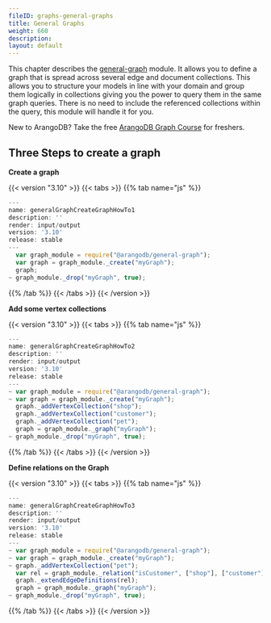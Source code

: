 ```yaml
---
fileID: graphs-general-graphs
title: General Graphs
weight: 660
description: 
layout: default
---
```

This chapter describes the [general-graph](../) module.
It allows you to define a graph that is spread across several edge and document collections.
This allows you to structure your models in line with your domain and group them logically in collections giving you the power to query them in the same graph queries.
There is no need to include the referenced collections within the query, this module will handle it for you.

New to ArangoDB? Take the free
[ArangoDB Graph Course](https://www.arangodb.com/arangodb-graph-course)
for freshers.

## Three Steps to create a graph

**Create a graph**

    
 {{< version "3.10" >}}
{{< tabs >}}
{{% tab name="js" %}}
```js
---
name: generalGraphCreateGraphHowTo1
description: ''
render: input/output
version: '3.10'
release: stable
---
  var graph_module = require("@arangodb/general-graph");
  var graph = graph_module._create("myGraph");
  graph;
~ graph_module._drop("myGraph", true);
```
{{% /tab %}}
{{< /tabs >}}
{{< /version >}}
 
    
    

**Add some vertex collections**

    
 {{< version "3.10" >}}
{{< tabs >}}
{{% tab name="js" %}}
```js
---
name: generalGraphCreateGraphHowTo2
description: ''
render: input/output
version: '3.10'
release: stable
---
~ var graph_module = require("@arangodb/general-graph");
~ var graph = graph_module._create("myGraph");
  graph._addVertexCollection("shop");
  graph._addVertexCollection("customer");
  graph._addVertexCollection("pet");
  graph = graph_module._graph("myGraph");
~ graph_module._drop("myGraph", true);
```
{{% /tab %}}
{{< /tabs >}}
{{< /version >}}
 
    
    

**Define relations on the Graph**

    
 {{< version "3.10" >}}
{{< tabs >}}
{{% tab name="js" %}}
```js
---
name: generalGraphCreateGraphHowTo3
description: ''
render: input/output
version: '3.10'
release: stable
---
~ var graph_module = require("@arangodb/general-graph");
~ var graph = graph_module._create("myGraph");
~ graph._addVertexCollection("pet");
  var rel = graph_module._relation("isCustomer", ["shop"], ["customer"]);
  graph._extendEdgeDefinitions(rel);
  graph = graph_module._graph("myGraph");
~ graph_module._drop("myGraph", true);
```
{{% /tab %}}
{{< /tabs >}}
{{< /version >}}
 
    
    
